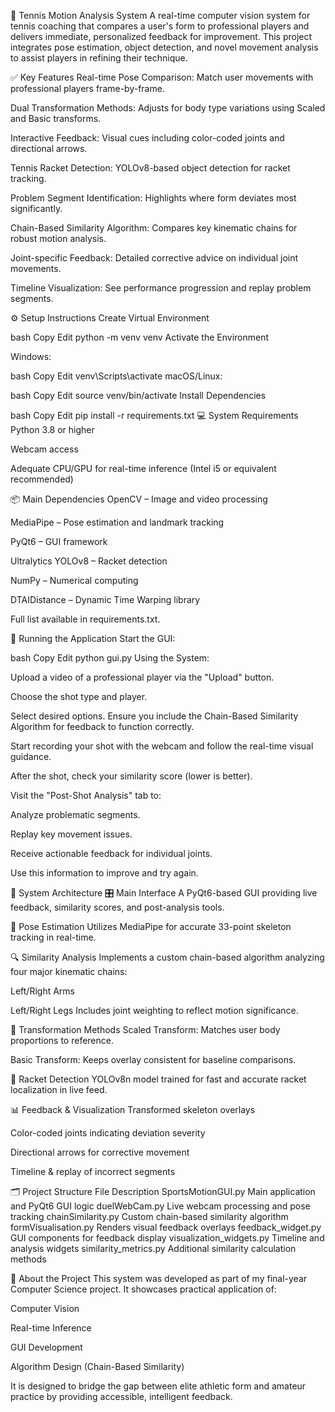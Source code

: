 🎾 Tennis Motion Analysis System
A real-time computer vision system for tennis coaching that compares a user's form to professional players and delivers immediate, personalized feedback for improvement. This project integrates pose estimation, object detection, and novel movement analysis to assist players in refining their technique.

✅ Key Features
Real-time Pose Comparison: Match user movements with professional players frame-by-frame.

Dual Transformation Methods: Adjusts for body type variations using Scaled and Basic transforms.

Interactive Feedback: Visual cues including color-coded joints and directional arrows.

Tennis Racket Detection: YOLOv8-based object detection for racket tracking.

Problem Segment Identification: Highlights where form deviates most significantly.

Chain-Based Similarity Algorithm: Compares key kinematic chains for robust motion analysis.

Joint-specific Feedback: Detailed corrective advice on individual joint movements.

Timeline Visualization: See performance progression and replay problem segments.

⚙️ Setup Instructions
Create Virtual Environment

bash
Copy
Edit
python -m venv venv
Activate the Environment

Windows:

bash
Copy
Edit
venv\Scripts\activate
macOS/Linux:

bash
Copy
Edit
source venv/bin/activate
Install Dependencies

bash
Copy
Edit
pip install -r requirements.txt
💻 System Requirements
Python 3.8 or higher

Webcam access

Adequate CPU/GPU for real-time inference (Intel i5 or equivalent recommended)

📦 Main Dependencies
OpenCV – Image and video processing

MediaPipe – Pose estimation and landmark tracking

PyQt6 – GUI framework

Ultralytics YOLOv8 – Racket detection

NumPy – Numerical computing

DTAIDistance – Dynamic Time Warping library

Full list available in requirements.txt.

🚀 Running the Application
Start the GUI:

bash
Copy
Edit
python gui.py
Using the System:

Upload a video of a professional player via the "Upload" button.

Choose the shot type and player.

Select desired options. Ensure you include the Chain-Based Similarity Algorithm for feedback to function correctly.

Start recording your shot with the webcam and follow the real-time visual guidance.

After the shot, check your similarity score (lower is better).

Visit the "Post-Shot Analysis" tab to:

Analyze problematic segments.

Replay key movement issues.

Receive actionable feedback for individual joints.

Use this information to improve and try again.

🧠 System Architecture
🎛️ Main Interface
A PyQt6-based GUI providing live feedback, similarity scores, and post-analysis tools.

📐 Pose Estimation
Utilizes MediaPipe for accurate 33-point skeleton tracking in real-time.

🔍 Similarity Analysis
Implements a custom chain-based algorithm analyzing four major kinematic chains:

Left/Right Arms

Left/Right Legs
Includes joint weighting to reflect motion significance.

🧬 Transformation Methods
Scaled Transform: Matches user body proportions to reference.

Basic Transform: Keeps overlay consistent for baseline comparisons.

🏸 Racket Detection
YOLOv8n model trained for fast and accurate racket localization in live feed.

📊 Feedback & Visualization
Transformed skeleton overlays

Color-coded joints indicating deviation severity

Directional arrows for corrective movement

Timeline & replay of incorrect segments

🗂️ Project Structure
File	Description
SportsMotionGUI.py	Main application and PyQt6 GUI logic
duelWebCam.py	Live webcam processing and pose tracking
chainSimilarity.py	Custom chain-based similarity algorithm
formVisualisation.py	Renders visual feedback overlays
feedback_widget.py	GUI components for feedback display
visualization_widgets.py	Timeline and analysis widgets
similarity_metrics.py	Additional similarity calculation methods

📌 About the Project
This system was developed as part of my final-year Computer Science project. It showcases practical application of:

Computer Vision

Real-time Inference

GUI Development

Algorithm Design (Chain-Based Similarity)

It is designed to bridge the gap between elite athletic form and amateur practice by providing accessible, intelligent feedback.
